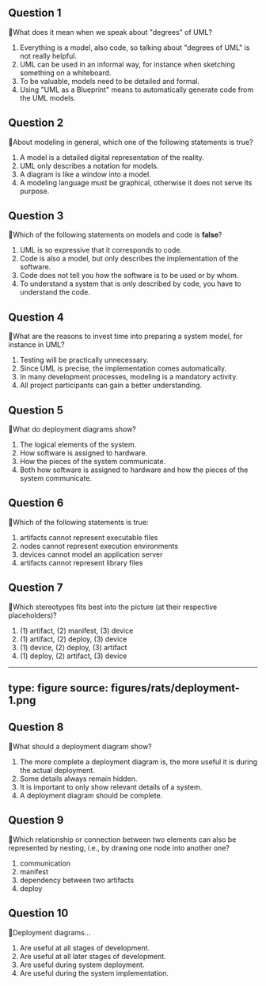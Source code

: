 ## Question 1

:rat:What does it mean when we speak about "degrees" of UML?

1. Everything is a model, also code, so talking about "degrees of UML" is not really helpful.
2. UML can be used in an informal way, for instance when sketching something on a whiteboard.
3. To be valuable, models need to be detailed and formal.
4. Using "UML as a Blueprint" means to automatically generate code from the UML models.

## Question 2

:rat:About modeling in general, which one of the following statements is true?

1. A model is a detailed digital representation of the reality.
2. UML only describes a notation for models.
3. A diagram is like a window into a model.
4. A modeling language must be graphical, otherwise it does not serve its purpose.

## Question 3

:rat:Which of the following statements on models and code is **false**?

1. UML is so expressive that it corresponds to code.
2. Code is also a model, but only describes the implementation of the software.
3. Code does not tell you how the software is to be used or by whom.
4. To understand a system that is only described by code, you have to understand the code.

## Question 4

:rat:What are the reasons to invest time into preparing a system model, for instance in UML?

1. Testing will be practically unnecessary.
2. Since UML is precise, the implementation comes automatically.
3. In many development processes, modeling is a mandatory activity.
4. All project participants can gain a better understanding.

## Question 5

:rat:What do deployment diagrams show?

1. The logical elements of the system.
2. How software is assigned to hardware.
3. How the pieces of the system communicate.
4. Both how software is assigned to hardware and how the pieces of the system communicate.

## Question 6

:rat:Which of the following statements is true:

1. artifacts cannot represent executable files
2. nodes cannot represent execution environments
3. devices cannot model an application server
4. artifacts cannot represent library files

## Question 7

:rat:Which stereotypes fits best into the picture (at their respective placeholders)?

1. (1) artifact, (2) manifest, (3) device
2. (1) artifact, (2) deploy, (3) device
3. (1) device, (2) deploy, (3) artifact
4. (1) deploy, (2) artifact, (3) device


---
type: figure
source: figures/rats/deployment-1.png
---


## Question 8

:rat:What should a deployment diagram show?

1. The more complete a deployment diagram is, the more useful it is during the actual deployment.
2. Some details always remain hidden.
3. It is important to only show relevant details of a system.
4. A deployment diagram should be complete.

## Question 9

:rat:Which relationship or connection between two elements can also be represented by nesting,
i.e., by drawing one node into another one?

1. communication
2. manifest
3. dependency between two artifacts
4. deploy

## Question 10

:rat:Deployment diagrams...

1. Are useful at all stages of development.
2. Are useful at all later stages of development.
3. Are useful during system deployment.
4. Are useful during the system implementation.
